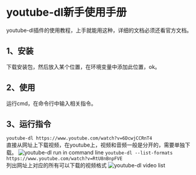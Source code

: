# youtube-dl新手使用手册
youtube-dl插件的使用教程，上手就能用这种，详细的文档必须还看官方文档。

## 1、安装
下载安装包，然后放入某个位置，在环境变量中添加此位置，ok。
## 2、使用
运行cmd，在命令行中输入相关指令。
## 3、运行指令
```youtube-dl https://www.youtube.com/watch?v=6DcwjCCRnT4```    
直接从网址上下载视频，在youtube上，视频和音频一般是分开的，需要单独下载。
![youtube-dl run in command line](/image/youtube-dl%20001.PNG)
```youtube-dl --list-formats https://www.youtube.com/watch?v=RtU8nBnpFVE```    
列出网址上对应的所有可以下载的视频格式
![youtube-dl video list](/image/youtube-dl--list-formats.PNG)
